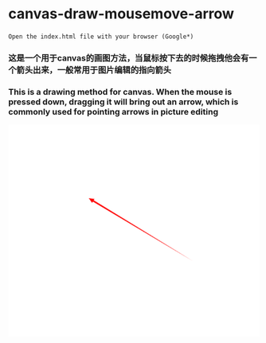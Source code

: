 # canvas-draw-mousemove-arrow
`Open the index.html file with your browser (Google*)`

<h3>这是一个用于canvas的画图方法，当鼠标按下去的时候拖拽他会有一个箭头出来，一般常用于图片编辑的指向箭头</h3>
<h3>This is a drawing method for canvas. When the mouse is pressed down, dragging it will bring out an arrow, which is commonly used for pointing arrows in picture editing</h3>

![Alt text](./static//example.png)